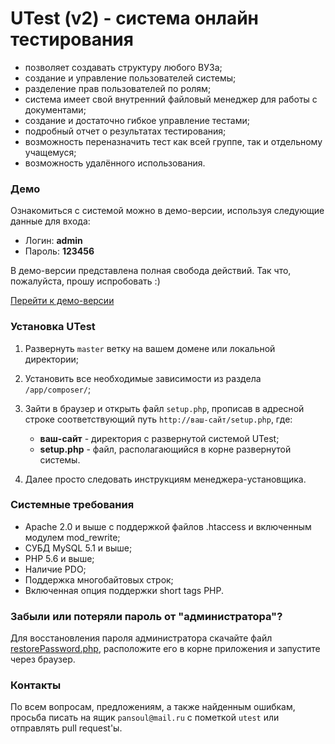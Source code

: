 # UTest (v2) - система онлайн тестирования

- позволяет создавать структуру любого ВУЗа;
- создание и управление пользователей системы;
- разделение прав пользователей по ролям;
- система имеет свой внутренний файловый менеджер для работы с документами;
- создание и достаточно гибкое управление тестами;
- подробный отчет о результатах тестирования;
- возможность переназначить тест как всей группе, так и отдельному учащемуся;
- возможность удалённого использования.

### Демо

Ознакомиться с системой можно в демо-версии, используя следующие данные для входа:
- Логин: **admin**
- Пароль: **123456**

В демо-версии представлена полная свобода действий. Так что, пожалуйста, прошу испробовать :)

[Перейти к демо-версии](http://utest.impavel.ru/) 

### Установка UTest

1. Развернуть `master` ветку на вашем домене или локальной директории;
2. Установить все необходимые зависимости из раздела `/app/composer/`;
3. Зайти в браузер и открыть файл `setup.php`, прописав в адресной строке соответствующий путь `http://ваш-сайт/setup.php`, где:

   - **ваш-сайт** - директория с развернутой системой UTest;
   - **setup.php** - файл, располагающийся в корне развернутой системы.

4. Далее просто следовать инструкциям менеджера-установщика. 

### Системные требования

- Apache 2.0 и выше с поддержкой файлов .htaccess и включенным модулем mod_rewrite;
- СУБД MySQL 5.1 и выше;
- PHP 5.6 и выше;
- Наличие PDO;
- Поддержка многобайтовых строк;
- Включенная опция поддержки short tags PHP. 

### Забыли или потеряли пароль от "администратора"?

Для восстановления пароля администратора скачайте файл [restorePassword.php](http://impavel.ru/restorepswd/?download_version=v2), расположите его в корне приложения и запустите через браузер.

### Контакты

По всем вопросам, предложениям, а также найденным ошибкам, просьба писать на ящик `pansoul@mail.ru` с пометкой `utest` или отправлять pull request'ы. 